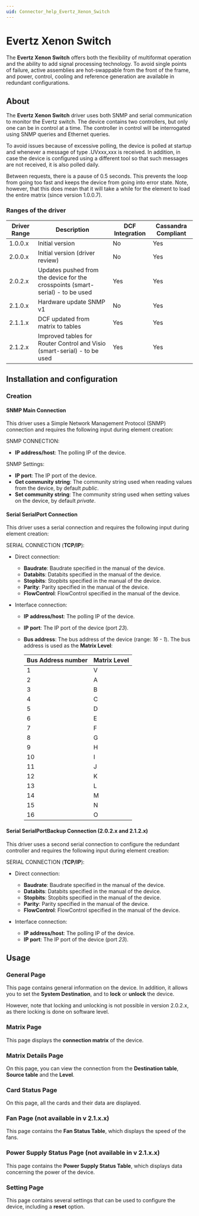```yaml
---
uid: Connector_help_Evertz_Xenon_Switch
---
```


# Evertz Xenon Switch

The **Evertz Xenon Switch** offers both the flexibility of multiformat operation and the ability to add signal processing technology. To avoid single points of failure, active assemblies are hot-swappable from the front of the frame, and power, control, cooling and reference generation are available in redundant configurations.

## About

The **Evertz Xenon Switch** driver uses both SNMP and serial communication to monitor the Evertz switch. The device contains two controllers, but only one can be in control at a time. The controller in control will be interrogated using SNMP queries and Ethernet queries.

To avoid issues because of excessive polling, the device is polled at startup and whenever a message of type .UVxxx,xxx is received. In addition, in case the device is configured using a different tool so that such messages are not received, it is also polled daily.

Between requests, there is a pause of 0.5 seconds. This prevents the loop from going too fast and keeps the device from going into error state. Note, however, that this does mean that it will take a while for the element to load the entire matrix (since version 1.0.0.7).

### Ranges of the driver

| **Driver Range** | **Description**                                                                | **DCF Integration** | **Cassandra Compliant** |
|------------------|--------------------------------------------------------------------------------|---------------------|-------------------------|
| 1.0.0.x          | Initial version                                                                | No                  | Yes                     |
| 2.0.0.x          | Initial version (driver review)                                                | No                  | Yes                     |
| 2.0.2.x          | Updates pushed from the device for the crosspoints (smart-serial) - to be used | Yes                 | Yes                     |
| 2.1.0.x          | Hardware update SNMP v1                                                        | No                  | Yes                     |
| 2.1.1.x          | DCF updated from matrix to tables                                              | Yes                 | Yes                     |
| 2.1.2.x          | Improved tables for Router Control and Visio (smart-serial) - to be used       | Yes                 | Yes                     |

## Installation and configuration

### Creation

#### SNMP Main Connection

This driver uses a Simple Network Management Protocol (SNMP) connection and requires the following input during element creation:

SNMP CONNECTION:

- **IP address/host**: The polling IP of the device.

SNMP Settings:

- **IP port**: The IP port of the device.
- **Get community string**: The community string used when reading values from the device, by default *public*.
- **Set community string**: The community string used when setting values on the device, by default *private*.

#### Serial SerialPort Connection

This driver uses a serial connection and requires the following input during element creation:

SERIAL CONNECTION (**TCP/IP**):

- Direct connection:

  - **Baudrate**: Baudrate specified in the manual of the device.
  - **Databits**: Databits specified in the manual of the device.
  - **Stopbits**: Stopbits specified in the manual of the device.
  - **Parity**: Parity specified in the manual of the device.
  - **FlowControl**: FlowControl specified in the manual of the device.

- Interface connection:

  - **IP address/host**: The polling IP of the device.
  - **IP port**: The IP port of the device (port *23*).
  - **Bus address**: The bus address of the device (range: *16 - 1*). The bus address is used as the **Matrix Level**:

    | Bus Address number | Matrix Level |
    |--------------------|--------------|
    | 1                  | V            |
    | 2                  | A            |
    | 3                  | B            |
    | 4                  | C            |
    | 5                  | D            |
    | 6                  | E            |
    | 7                  | F            |
    | 8                  | G            |
    | 9                  | H            |
    | 10                 | I            |
    | 11                 | J            |
    | 12                 | K            |
    | 13                 | L            |
    | 14                 | M            |
    | 15                 | N            |
    | 16                 | O            |

#### Serial SerialPortBackup Connection (2.0.2.x and 2.1.2.x)

This driver uses a second serial connection to configure the redundant controller and requires the following input during element creation:

SERIAL CONNECTION (**TCP/IP**):

- Direct connection:

  - **Baudrate**: Baudrate specified in the manual of the device.
  - **Databits**: Databits specified in the manual of the device.
  - **Stopbits**: Stopbits specified in the manual of the device.
  - **Parity**: Parity specified in the manual of the device.
  - **FlowControl**: FlowControl specified in the manual of the device.

- Interface connection:

  - **IP address/host**: The polling IP of the device.
  - **IP port**: The IP port of the device (port *23*).

## Usage

### General Page

This page contains general information on the device. In addition, it allows you to set the **System Destination**, and to **lock** or **unlock** the device.

However, note that locking and unlocking is not possible in version 2.0.2.x, as there locking is done on software level.

### Matrix Page

This page displays the **connection matrix** of the device.

### Matrix Details Page

On this page, you can view the connection from the **Destination table**, **Source table** and the **Level**.

### Card Status Page

On this page, all the cards and their data are displayed.

### Fan Page (not available in v 2.1.x.x)

This page contains the **Fan Status Table**, which displays the speed of the fans.

### Power Supply Status Page (not available in v 2.1.x.x)

This page contains the **Power Supply Status Table**, which displays data concerning the power of the device.

### Setting Page

This page contains several settings that can be used to configure the device, including a **reset** option.
